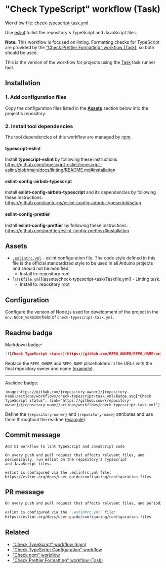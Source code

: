 # "Check TypeScript" workflow (Task)

Workflow file: [check-typescript-task.yml](check-typescript-task.yml)

Use [eslint](https://eslint.org/) to lint the repository's TypeScript and JavaScript files.

**Note:** This workflow is focused on linting. Formatting checks for TypeScript are provided by the ["Check Prettier Formatting" workflow (Task)](https://github.com/arduino/tooling-project-assets/blob/main/workflow-templates/check-prettier-formatting-task.md), so both should be used.

This is the version of the workflow for projects using the [Task](https://taskfile.dev/#/) task runner tool.

## Installation

### 1. Add configuration files

Copy the configuration files listed in the [**Assets**](#assets) section below into the project's repository.

### 2. Install tool dependencies

The tool dependencies of this workflow are managed by [npm](https://www.npmjs.com/).

#### typescript-eslint

Install **typescript-eslint** by following these instructions:<br />
https://github.com/typescript-eslint/typescript-eslint/blob/main/docs/linting/README.md#installation

#### eslint-config-airbnb-typescript

Install **eslint-config-airbnb-typescript** and its dependencies by following these instructions:<br />
https://github.com/iamturns/eslint-config-airbnb-typescript#setup

#### eslint-config-prettier

Install **eslint-config-prettier** by following these instructions:<br />
https://github.com/prettier/eslint-config-prettier/#installation

## Assets

- [`.eslintrc.yml`](assets/check-typescript/.eslintrc.yml) - eslint configuration file. The code style defined in this file is the official standardized style to be used in all Arduino projects and should not be modified.
  - Install to: repository root
- [`Taskfile.yml`](assets/check-typescript-task/Taskfile.yml] - Linting task.
  - Install to: repository root

## Configuration

Configure the version of Node.js used for development of the project in the `env.NODE_VERSION` field of `check-typescript-task.yml`.

## Readme badge

Markdown badge:

```markdown
[![Check TypeScript status](https://github.com/REPO_OWNER/REPO_NAME/actions/workflows/check-typescript-task.yml/badge.svg)](https://github.com/REPO_OWNER/REPO_NAME/actions/workflows/check-typescript-task.yml)
```

Replace the `REPO_OWNER` and `REPO_NAME` placeholders in the URLs with the final repository owner and name ([example](https://raw.githubusercontent.com/arduino-libraries/ArduinoIoTCloud/master/README.md)).

---

Asciidoc badge:

```adoc
image:https://github.com/{repository-owner}/{repository-name}/actions/workflows/check-typescript-task.yml/badge.svg["Check TypeScript status", link="https://github.com/{repository-owner}/{repository-name}/actions/workflows/check-typescript-task.yml"]
```

Define the `{repository-owner}` and `{repository-name}` attributes and use them throughout the readme ([example](https://raw.githubusercontent.com/arduino-libraries/WiFiNINA/master/README.adoc)).

## Commit message

```
Add CI workflow to lint TypeScript and JavaScript code

On every push and pull request that affects relevant files, and periodically, run eslint on the repository's TypeScript
and JavaScript files.

eslint is configured via the .eslintrc.yml file:
https://eslint.org/docs/user-guide/configuring/configuration-files
```

## PR message

```markdown
On every push and pull request that affects relevant files, and periodically, run [eslint](https://eslint.org/) on the repository's TypeScript and JavaScript files.

eslint is configured via the `.eslintrc.yml` file:
https://eslint.org/docs/user-guide/configuring/configuration-files
```

## Related

- ["Check TypeScript" workflow (npm)](check-typescript-npm.md)
- ["Check TypeScript Configuration" workflow](check-tsconfig.md)
- ["Check npm" workflow](check-npm.md)
- ["Check Prettier Formatting" workflow (Task)](https://github.com/arduino/tooling-project-assets/blob/main/workflow-templates/check-prettier-formatting-task.md)
